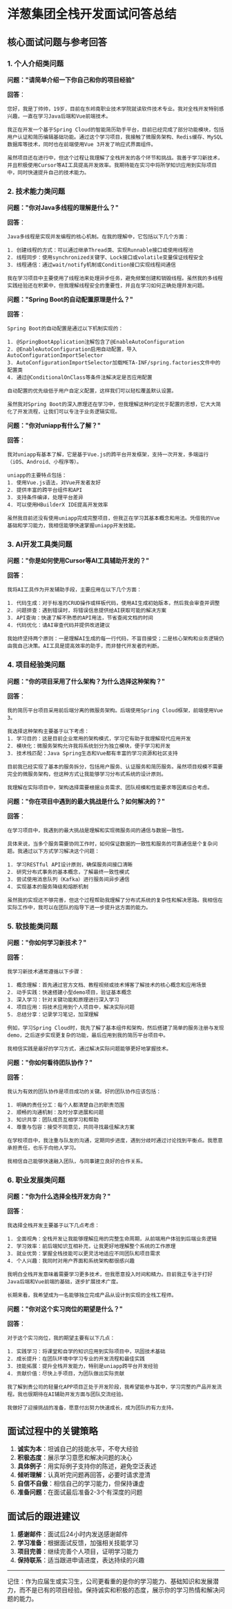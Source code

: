 # 洋葱集团全栈开发面试问答总结

## 核心面试问题与参考回答

### 1. 个人介绍类问题

**问题："请简单介绍一下你自己和你的项目经验"**

**回答**：
```
您好，我是丁帅帅，19岁，目前在东岭南职业技术学院就读软件技术专业。我对全栈开发特别感兴趣，一直在学习Java后端和Vue前端技术。

我正在开发一个基于Spring Cloud的智能简历助手平台，目前已经完成了部分功能模块，包括用户认证和简历编辑基础功能。通过这个学习项目，我接触了微服务架构、Redis缓存、MySQL数据库等技术，同时也在前端使用Vue 3开发了响应式界面组件。

虽然项目还在进行中，但这个过程让我理解了全栈开发的各个环节和挑战。我善于学习新技术，并且积极使用Cursor等AI工具提高开发效率。我期待能在实习中将所学知识应用到实际项目中，同时快速提升自己的技术能力。
```

### 2. 技术能力类问题

**问题："你对Java多线程的理解是什么？"**

**回答**：
```
Java多线程是实现并发编程的核心机制。在我的理解中，它包括以下几个方面：

1. 创建线程的方式：可以通过继承Thread类、实现Runnable接口或使用线程池
2. 线程同步：使用synchronized关键字、Lock接口或volatile变量保证线程安全
3. 线程通信：通过wait/notify机制或Condition接口实现线程间通信

我在学习项目中主要使用了线程池来处理异步任务，避免频繁创建和销毁线程。虽然我的多线程实践经验还在积累中，但我理解线程安全的重要性，并且在学习如何正确处理并发问题。
```

**问题："Spring Boot的自动配置原理是什么？"**

**回答**：
```
Spring Boot的自动配置是通过以下机制实现的：

1. @SpringBootApplication注解包含了@EnableAutoConfiguration
2. @EnableAutoConfiguration启用自动配置，导入AutoConfigurationImportSelector
3. AutoConfigurationImportSelector加载META-INF/spring.factories文件中的配置类
4. 通过@ConditionalOnClass等条件注解决定是否应用配置

自动配置的优先级低于用户自定义配置，这样我们可以轻松覆盖默认设置。

虽然我对Spring Boot的深入原理还在学习中，但我理解这种约定优于配置的思想，它大大简化了开发流程，让我们可以专注于业务逻辑实现。
```

**问题："你对uniapp有什么了解？"**

**回答**：
```
我对uniapp有基本了解，它是基于Vue.js的跨平台开发框架，支持一次开发，多端运行（iOS、Android、小程序等）。

uniapp的主要特点包括：
1. 使用Vue.js语法，对Vue开发者友好
2. 提供丰富的跨平台组件和API
3. 支持条件编译，处理平台差异
4. 可以使用HBuilderX IDE提高开发效率

虽然我目前还没有使用uniapp完成完整项目，但我正在学习其基本概念和用法。凭借我的Vue基础和学习能力，我相信能够快速掌握uniapp开发技能。
```

### 3. AI开发工具类问题

**问题："你是如何使用Cursor等AI工具辅助开发的？"**

**回答**：
```
我将AI工具作为开发辅助手段，主要应用在以下几个方面：

1. 代码生成：对于标准的CRUD操作或样板代码，使用AI生成初始版本，然后我会审查并调整
2. 问题排查：遇到错误时，将错误信息提供给AI获取可能的解决方案
3. API查询：快速了解不熟悉的API用法，节省查阅文档的时间
4. 代码优化：请AI审查代码并提供改进建议

我始终坚持两个原则：一是理解AI生成的每一行代码，不盲目接受；二是核心架构和业务逻辑仍由我自己决策。AI工具是提高效率的助手，而非替代开发者的判断。
```

### 4. 项目经验类问题

**问题："你的项目采用了什么架构？为什么选择这种架构？"**

**回答**：
```
我的简历平台项目采用前后端分离的微服务架构。后端使用Spring Cloud框架，前端使用Vue 3。

我选择这种架构主要基于以下考虑：
1. 学习目的：这是目前企业常用的架构模式，学习它有助于我理解现代应用开发
2. 模块化：微服务架构允许我将系统划分为独立模块，便于学习和开发
3. 技术栈匹配：Java Spring生态和Vue都有丰富的学习资源和社区支持

目前我已经实现了基本的服务拆分，包括用户服务、认证服务和简历服务。虽然项目规模不需要完全的微服务架构，但这种方式让我能够学习分布式系统的设计原则。

我理解在实际项目中，架构选择需要根据业务需求、团队规模和性能要求等因素综合考虑。
```

**问题："你在项目中遇到的最大挑战是什么？如何解决的？"**

**回答**：
```
在学习项目中，我遇到的最大挑战是理解和实现微服务间的通信与数据一致性。

具体来说，当多个服务需要协同工作时，如何保证数据的一致性和服务的可靠通信是个复杂问题。我通过以下方式学习解决这个问题：

1. 学习RESTful API设计原则，确保服务间接口清晰
2. 研究分布式事务的基本概念，了解最终一致性模式
3. 尝试使用消息队列（Kafka）进行服务间异步通信
4. 实现基本的服务降级和熔断机制

虽然我的实现还不够完善，但这个过程帮助我理解了分布式系统的复杂性和解决思路。我相信在实际工作中，我可以在团队的指导下进一步提升这方面的能力。
```

### 5. 软技能类问题

**问题："你如何学习新技术？"**

**回答**：
```
我学习新技术通常遵循以下步骤：

1. 概念理解：首先通过官方文档、教程视频或技术博客了解技术的核心概念和应用场景
2. 动手实践：快速搭建小型demo项目，验证基本概念
3. 深入学习：针对关键功能和原理进行深入学习
4. 项目应用：将技术应用到个人项目中，解决实际问题
5. 总结分享：记录学习笔记，加深理解

例如，学习Spring Cloud时，我先了解了基本组件和架构，然后搭建了简单的服务注册与发现demo，之后逐步实现更复杂的功能，最后应用到我的简历平台项目中。

我相信实践是最好的学习方式，通过解决实际问题能够更好地掌握技术。
```

**问题："你如何看待团队协作？"**

**回答**：
```
我认为有效的团队协作是项目成功的关键。好的团队协作应该包括：

1. 明确的责任分工：每个人都清楚自己的职责范围
2. 顺畅的沟通机制：及时分享进展和问题
3. 知识共享：团队成员互相学习和帮助
4. 尊重与包容：接受不同意见，共同寻找最佳解决方案

在学校项目中，我注重与队友的沟通，定期同步进度，遇到分歧时通过讨论找到平衡点。我愿意承担责任，也乐于向他人学习。

我相信自己能够快速融入团队，与同事建立良好的合作关系。
```

### 6. 职业发展类问题

**问题："你为什么选择全栈开发方向？"**

**回答**：
```
我选择全栈开发主要基于以下几点考虑：

1. 全面视角：全栈开发让我能够理解应用的完整生命周期，从前端用户体验到后端业务逻辑
2. 学习效率：前后端知识互相补充，让我更好地理解整个系统的工作原理
3. 就业优势：掌握全栈技能可以更灵活地适应不同团队和项目需求
4. 个人兴趣：我同时对用户界面和系统架构都很感兴趣

我明白全栈开发意味着需要学习更多技术，但我愿意投入时间和精力。目前我正专注于打好Java后端和Vue前端的基础，逐步扩展技术广度。

长期来看，我希望成为一名能够独立完成产品从设计到实现的全栈工程师。
```

**问题："你对这个实习岗位的期望是什么？"**

**回答**：
```
对于这个实习岗位，我的期望主要有以下几点：

1. 实践学习：将课堂和自学的知识应用到实际项目中，巩固技术基础
2. 成长提升：在团队环境中学习专业的开发流程和最佳实践
3. 技能拓展：提升全栈开发能力，特别是uniapp跨平台开发经验
4. 贡献价值：尽快上手项目，为团队做出实际贡献

我了解到贵公司的轻量化APP项目正处于开发阶段，我希望能参与其中，学习完整的产品开发流程。我也很期待在AI辅助开发方面与团队交流经验。

我做好了迎接挑战的准备，愿意付出努力快速成长，成为团队的有力支持。
```

## 面试过程中的关键策略

1. **诚实为本**：坦诚自己的技能水平，不夸大经验
2. **积极态度**：展示学习意愿和解决问题的决心
3. **具体例子**：用实际例子支持你的陈述，避免空泛表述
4. **倾听理解**：认真听完问题再回答，必要时请求澄清
5. **自信不自傲**：相信自己的学习能力，但保持谦虚
6. **准备问题**：在面试最后准备2-3个有深度的问题

## 面试后的跟进建议

1. **感谢邮件**：面试后24小时内发送感谢邮件
2. **学习准备**：根据面试反馈，加强相关技能学习
3. **项目完善**：继续完善个人项目，证明学习能力
4. **保持联系**：适当跟进申请进度，表达持续的兴趣

---

记住：作为应届生或实习生，公司更看重的是你的学习能力、基础知识和发展潜力，而不是已有的项目经验。保持诚实和积极的态度，展示你的学习热情和解决问题的能力。
